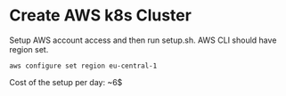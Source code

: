 # Create AWS k8s Cluster

Setup AWS account access and then run setup.sh. AWS CLI should have region set.

```
aws configure set region eu-central-1
```

Cost of the setup per day: ~6$
